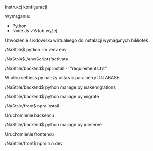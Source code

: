Instrukcj konfiguracji 

Wymagania:
- Python
- Node.Js v16 lub wyżej

Utworzenie środowiska wirtualnego do instalacji wymaganych bibliotek

/NaStole$ python -m venv env

/NaStole$./env/Scripts/activate

/NaStole/backend$ pip install -r "requirements.txt"

W pliku settings.py należy ustawić parametry DATABASE. 

/NaStole/backend$ python manage.py makemigrations

/NaStole/backend$ python manage.py migrate

/NaStole/front$ npm install

Uruchomienie backendu

/NaStole/backend$ python manage.py runserver

Uruchomienie frontendu

/NaStole/front$ npm run dev
